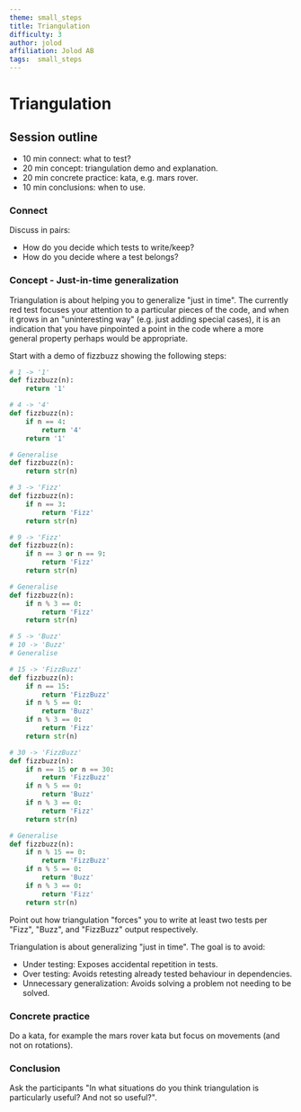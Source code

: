 ```yaml
---
theme: small_steps
title: Triangulation
difficulty: 3
author: jolod
affiliation: Jolod AB
tags:  small_steps
---
```


# Triangulation

## Session outline

* 10 min connect: what to test?
* 20 min concept: triangulation demo and explanation.
* 20 min concrete practice: kata, e.g. mars rover.
* 10 min conclusions: when to use.

### Connect

Discuss in pairs:

* How do you decide which tests to write/keep?
* How do you decide where a test belongs?

### Concept - Just-in-time generalization

Triangulation is about helping you to generalize "just in time". The currently red test focuses your attention to a particular pieces of the code, and when it grows in an "uninteresting way" (e.g. just adding special cases), it is an indication that you have pinpointed a point in the code where a more general property perhaps would be appropriate.

Start with a demo of fizzbuzz showing the following steps:

```python
# 1 -> '1'
def fizzbuzz(n):
    return '1'

# 4 -> '4'
def fizzbuzz(n):
    if n == 4:
        return '4'
    return '1'

# Generalise
def fizzbuzz(n):
    return str(n)

# 3 -> 'Fizz'
def fizzbuzz(n):
    if n == 3:
        return 'Fizz'
    return str(n)

# 9 -> 'Fizz'
def fizzbuzz(n):
    if n == 3 or n == 9:
        return 'Fizz'
    return str(n)

# Generalise
def fizzbuzz(n):
    if n % 3 == 0:
        return 'Fizz'
    return str(n)

# 5 -> 'Buzz'
# 10 -> 'Buzz'
# Generalise

# 15 -> 'FizzBuzz'
def fizzbuzz(n):
    if n == 15:
        return 'FizzBuzz'
    if n % 5 == 0:
        return 'Buzz'
    if n % 3 == 0:
        return 'Fizz'
    return str(n)

# 30 -> 'FizzBuzz'
def fizzbuzz(n):
    if n == 15 or n == 30:
        return 'FizzBuzz'
    if n % 5 == 0:
        return 'Buzz'
    if n % 3 == 0:
        return 'Fizz'
    return str(n)

# Generalise
def fizzbuzz(n):
    if n % 15 == 0:
        return 'FizzBuzz'
    if n % 5 == 0:
        return 'Buzz'
    if n % 3 == 0:
        return 'Fizz'
    return str(n)
```

Point out how triangulation "forces" you to write at least two tests per "Fizz", "Buzz", and "FizzBuzz" output respectively.

Triangulation is about generalizing "just in time". The goal is to avoid:

* Under testing: Exposes accidental repetition in tests.
* Over testing: Avoids retesting already tested behaviour in dependencies.
* Unnecessary generalization: Avoids solving a problem not needing to be solved.

### Concrete practice

Do a kata, for example the mars rover kata but focus on movements (and not on rotations).

### Conclusion

Ask the participants "In what situations do you think triangulation is particularly useful? And not so useful?".
